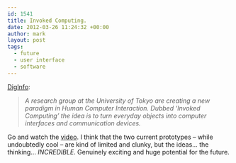 ```yaml
---
id: 1541
title: Invoked Computing.
date: 2012-03-26 11:24:32 +00:00
author: mark
layout: post
tags:
  - future
  - user interface
  - software
---
```

[DigInfo](http://www.diginfo.tv/v/11-0232-d-en.php):

> _A research group at the University of Tokyo are creating a new paradigm in Human Computer Interaction. Dubbed &#8216;Invoked Computing&#8217; the idea is to turn everyday objects into computer interfaces and communication devices._

Go and watch the [video](http://www.youtube.com/watch?v=ZA6m2fxpxZk). I think that the two current prototypes &#8211; while undoubtedly cool &#8211; are kind of limited and clunky, but the ideas&#8230; the thinking&#8230; _INCREDIBLE_. Genuinely exciting and huge potential for the future.
